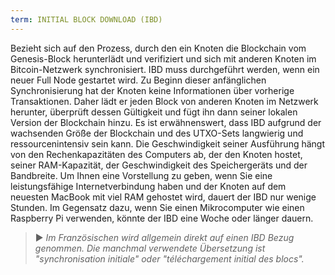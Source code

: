 ```yaml
---
term: INITIAL BLOCK DOWNLOAD (IBD)
---
```


Bezieht sich auf den Prozess, durch den ein Knoten die Blockchain vom Genesis-Block herunterlädt und verifiziert und sich mit anderen Knoten im Bitcoin-Netzwerk synchronisiert. IBD muss durchgeführt werden, wenn ein neuer Full Node gestartet wird. Zu Beginn dieser anfänglichen Synchronisierung hat der Knoten keine Informationen über vorherige Transaktionen. Daher lädt er jeden Block von anderen Knoten im Netzwerk herunter, überprüft dessen Gültigkeit und fügt ihn dann seiner lokalen Version der Blockchain hinzu. Es ist erwähnenswert, dass IBD aufgrund der wachsenden Größe der Blockchain und des UTXO-Sets langwierig und ressourcenintensiv sein kann. Die Geschwindigkeit seiner Ausführung hängt von den Rechenkapazitäten des Computers ab, der den Knoten hostet, seiner RAM-Kapazität, der Geschwindigkeit des Speichergeräts und der Bandbreite. Um Ihnen eine Vorstellung zu geben, wenn Sie eine leistungsfähige Internetverbindung haben und der Knoten auf dem neuesten MacBook mit viel RAM gehostet wird, dauert der IBD nur wenige Stunden. Im Gegensatz dazu, wenn Sie einen Mikrocomputer wie einen Raspberry Pi verwenden, könnte der IBD eine Woche oder länger dauern.

> ► *Im Französischen wird allgemein direkt auf einen IBD Bezug genommen. Die manchmal verwendete Übersetzung ist "synchronisation initiale" oder "téléchargement initial des blocs".*